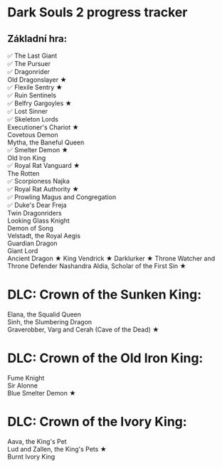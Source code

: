 # Dark Souls 2 progress tracker

## Základní hra:
✅ The Last Giant <br>
✅ The Pursuer <br>
✅ Dragonrider <br>
Old Dragonslayer ★ <br>
✅ Flexile Sentry ★<br>
✅ Ruin Sentinels<br>
✅ Belfry Gargoyles ★<br>
✅ Lost Sinner<br>
✅ Skeleton Lords<br>
Executioner's Chariot ★<br>
Covetous Demon<br>
Mytha, the Baneful Queen<br>
✅ Smelter Demon ★<br>
Old Iron King<br>
✅ Royal Rat Vanguard ★<br>
The Rotten<br>
✅ Scorpioness Najka<br>
✅ Royal Rat Authority ★<br>
✅ Prowling Magus and Congregation<br>
✅ Duke's Dear Freja<br>
Twin Dragonriders<br>
Looking Glass Knight<br>
Demon of Song<br>
Velstadt, the Royal Aegis<br>
Guardian Dragon<br>
Giant Lord<br>
Ancient Dragon ★
King Vendrick ★
Darklurker ★
Throne Watcher and Throne Defender
Nashandra
Aldia, Scholar of the First Sin ★

# DLC: Crown of the Sunken King:
Elana, the Squalid Queen<br>
Sinh, the Slumbering Dragon<br>
Graverobber, Varg and Cerah (Cave of the Dead) ★<br>

# DLC: Crown of the Old Iron King:
Fume Knight<br>
Sir Alonne<br>
Blue Smelter Demon ★<br>

# DLC: Crown of the Ivory King:
Aava, the King's Pet<br>
Lud and Zallen, the King's Pets ★<br>
Burnt Ivory King<br>

